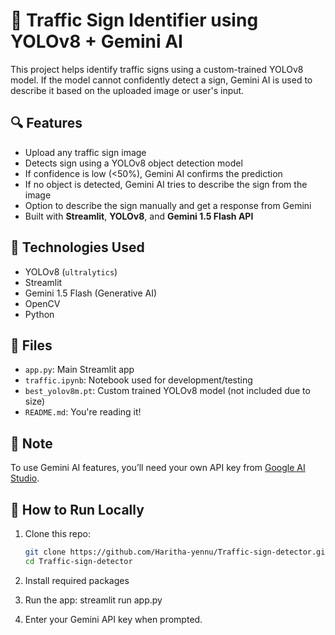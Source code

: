 # 🚦 Traffic Sign Identifier using YOLOv8 + Gemini AI

This project helps identify traffic signs using a custom-trained YOLOv8 model. If the model cannot confidently detect a sign, Gemini AI is used to describe it based on the uploaded image or user's input.

## 🔍 Features

- Upload any traffic sign image
- Detects sign using a YOLOv8 object detection model
- If confidence is low (<50%), Gemini AI confirms the prediction
- If no object is detected, Gemini AI tries to describe the sign from the image
- Option to describe the sign manually and get a response from Gemini
- Built with **Streamlit**, **YOLOv8**, and **Gemini 1.5 Flash API**

## 🧠 Technologies Used

- YOLOv8 (`ultralytics`)
- Streamlit
- Gemini 1.5 Flash (Generative AI)
- OpenCV
- Python

## 📁 Files

- `app.py`: Main Streamlit app
- `traffic.ipynb`: Notebook used for development/testing
- `best_yolov8m.pt`: Custom trained YOLOv8 model (not included due to size)
- `README.md`: You're reading it!

## 🔐 Note

To use Gemini AI features, you’ll need your own API key from [Google AI Studio](https://aistudio.google.com/app/apikey).

## 🚀 How to Run Locally

1. Clone this repo:
   ```bash
   git clone https://github.com/Haritha-yennu/Traffic-sign-detector.git
   cd Traffic-sign-detector
   
2. Install required packages
   
3. Run the app:
   streamlit run app.py

4. Enter your Gemini API key when prompted.
